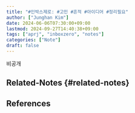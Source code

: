 ```yaml
---
title: "#인박스제로: #고민 #흔적 #아이디어 #정리필요"
author: ["Junghan Kim"]
date: 2024-06-06T07:30:00+09:00
lastmod: 2024-09-27T14:40:38+09:00
tags: ["aprj", "inboxzero", "notes"]
categories: ["Note"]
draft: false
---
```


비공개


## Related-Notes {#related-notes}

## References

<style>.csl-entry{text-indent: -1.5em; margin-left: 1.5em;}</style><div class="csl-bib-body">
</div>
